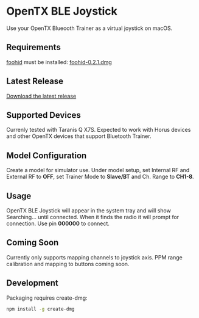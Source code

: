 # OpenTX BLE Joystick

Use your OpenTX Blueooth Trainer as a virtual joystick on macOS.

## Requirements

[foohid](https://github.com/unbit/foohid) must be installed: [foohid-0.2.1.dmg](https://github.com/unbit/foohid/releases/download/0.2.1/foohid-0.2.1.dmg)

## Latest Release

[Download the latest release](https://github.com/garyjohnson/opentx-ble-joystick/releases/latest)

## Supported Devices

Currenly tested with Taranis Q X7S. Expected to work with Horus devices and other OpenTX devices that support Bluetooth Trainer.

## Model Configuration

Create a model for simulator use. Under model setup, set Internal RF and External RF to **OFF**, set Trainer Mode to **Slave/BT** and Ch. Range to **CH1-8**.

## Usage

OpenTX BLE Joystick will appear in the system tray and will show Searching... until connected. When it finds the radio it will prompt for connection. Use pin **000000** to connect.

## Coming Soon

Currently only supports mapping channels to joystick axis. PPM range calibration and mapping to buttons coming soon.

## Development

Packaging requires create-dmg:

```bash
npm install -g create-dmg
```
